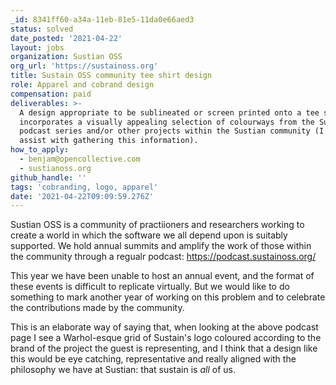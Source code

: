 ```yaml
---
_id: 8341ff60-a34a-11eb-81e5-11da0e66aed3
status: solved
date_posted: '2021-04-22'
layout: jobs
organization: Sustian OSS
org_url: 'https://sustainoss.org'
title: Sustain OSS community tee shirt design
role: Apparel and cobrand design
compensation: paid
deliverables: >-
  A design appropriate to be sublineated or screen printed onto a tee shirt that
  incorporates a visually appealing selection of colourways from the Sustain
  podcast series and/or other projects within the Sustian community (I can
  assist with gathering this information).
how_to_apply:
  - benjam@opencollective.com
  - sustianoss.org
github_handle: ''
tags: 'cobranding, logo, apparel'
date: '2021-04-22T09:09:59.276Z'
---
```

Sustian OSS is a community of practiioners and researchers working to create a world in which the software we all depend upon is suitably supported. We hold annual summits and amplify the work of those within the community through a regualr podcast: https://podcast.sustainoss.org/

This year we have been unable to host an annual event, and the format of these events is difficult to replicate virtually. But we would like to do something to mark another year of working on this problem and to celebrate the contributions made by the community. 

This is an elaborate way of saying that, when looking at the above podcast page I see a Warhol-esque grid of Sustain's logo coloured according to the brand of the project the guest is representing, and I think that a design like this would be eye catching, representative and really aligned with the philosophy we  have at Sustian: that sustain is *all* of us.
